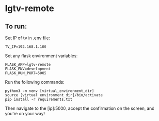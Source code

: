 # lgtv-remote

## To run:

Set IP of tv in .env file:
```
TV_IP=192.168.1.100
```

Set any flask environment variables:
```
FLASK_APP=lgtv-remote
FLASK_ENV=development
FLASK_RUN_PORT=5005
```

Run the following commands:

```
python3 -m venv [virtual_environment_dir]
source [virtual_environment_dir]/bin/activate
pip install -r requirements.txt
```

Then navigate to the [ip]:5000, accept the confirmation on the screen, and you're on your way!
